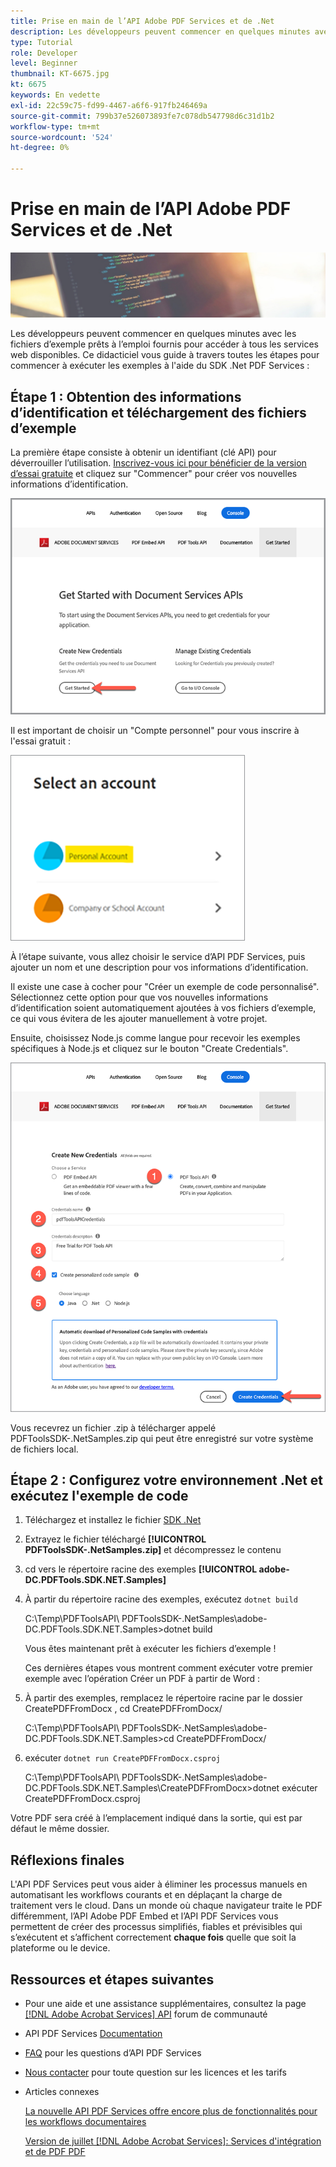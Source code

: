 ```yaml
---
title: Prise en main de l’API Adobe PDF Services et de .Net
description: Les développeurs peuvent commencer en quelques minutes avec les fichiers d’exemple prêts à l’emploi fournis pour accéder à tous les services web disponibles
type: Tutorial
role: Developer
level: Beginner
thumbnail: KT-6675.jpg
kt: 6675
keywords: En vedette
exl-id: 22c59c75-fd99-4467-a6f6-917fb246469a
source-git-commit: 799b37e526073893fe7c078db547798d6c31d1b2
workflow-type: tm+mt
source-wordcount: '524'
ht-degree: 0%

---
```


# Prise en main de l’API Adobe PDF Services et de .Net

![Créer une image de héros PDF](assets/GettingStartedJava_hero.jpg)

Les développeurs peuvent commencer en quelques minutes avec les fichiers d’exemple prêts à l’emploi fournis pour accéder à tous les services web disponibles. Ce didacticiel vous guide à travers toutes les étapes pour commencer à exécuter les exemples à l&#39;aide du SDK .Net PDF Services :

## Étape 1 : Obtention des informations d’identification et téléchargement des fichiers d’exemple

La première étape consiste à obtenir un identifiant (clé API) pour déverrouiller l’utilisation. [Inscrivez-vous ici pour bénéficier de la version d’essai gratuite](https://www.adobe.io/apis/documentcloud/dcsdk/gettingstarted.html) et cliquez sur &quot;Commencer&quot; pour créer vos nouvelles informations d’identification.

![Étape 1](assets/GettingStartedJava_step1.png)

Il est important de choisir un &quot;Compte personnel&quot; pour vous inscrire à l&#39;essai gratuit :

![Personnel](assets/GettingStartedJava_personal.png)

À l’étape suivante, vous allez choisir le service d’API PDF Services, puis ajouter un nom et une description pour vos informations d’identification.

Il existe une case à cocher pour &quot;Créer un exemple de code personnalisé&quot;. Sélectionnez cette option pour que vos nouvelles informations d’identification soient automatiquement ajoutées à vos fichiers d’exemple, ce qui vous évitera de les ajouter manuellement à votre projet.

Ensuite, choisissez Node.js comme langue pour recevoir les exemples spécifiques à Node.js et cliquez sur le bouton &quot;Create Credentials&quot;.

![Informations](assets/GettingStartedJava_credentials.png)

Vous recevrez un fichier .zip à télécharger appelé PDFToolsSDK-.NetSamples.zip qui peut être enregistré sur votre système de fichiers local.

## Étape 2 : Configurez votre environnement .Net et exécutez l&#39;exemple de code

1. Téléchargez et installez le fichier [SDK .Net](https://dotnet.microsoft.com/learn/dotnet/hello-world-tutorial/install)
1. Extrayez le fichier téléchargé **[!UICONTROL PDFToolsSDK-.NetSamples.zip]** et décompressez le contenu
1. cd vers le répertoire racine des exemples **[!UICONTROL adobe-DC.PDFTools.SDK.NET.Samples]**
1. À partir du répertoire racine des exemples, exécutez `dotnet build`

   C:\Temp\PDFToolsAPI\ PDFToolsSDK-.NetSamples\adobe-DC.PDFTools.SDK.NET.Samples>dotnet build

   Vous êtes maintenant prêt à exécuter les fichiers d’exemple !

   Ces dernières étapes vous montrent comment exécuter votre premier exemple avec l’opération Créer un PDF à partir de Word :

1. À partir des exemples, remplacez le répertoire racine par le dossier CreatePDFFromDocx , cd CreatePDFFromDocx/

   C:\Temp\PDFToolsAPI\ PDFToolsSDK-.NetSamples\adobe-DC.PDFTools.SDK.NET.Samples>cd CreatePDFFromDocx/

1. exécuter `dotnet run CreatePDFFromDocx.csproj`

   C:\Temp\PDFToolsAPI\ PDFToolsSDK-.NetSamples\adobe-DC.PDFTools.SDK.NET.Samples\CreatePDFFromDocx>dotnet exécuter CreatePDFFromDocx.csproj

Votre PDF sera créé à l’emplacement indiqué dans la sortie, qui est par défaut le même dossier.

## Réflexions finales

L&#39;API PDF Services peut vous aider à éliminer les processus manuels en automatisant les workflows courants et en déplaçant la charge de traitement vers le cloud. Dans un monde où chaque navigateur traite le PDF différemment, l’API Adobe PDF Embed et l’API PDF Services vous permettent de créer des processus simplifiés, fiables et prévisibles qui s’exécutent et s’affichent correctement **chaque fois** quelle que soit la plateforme ou le device.

## Ressources et étapes suivantes

* Pour une aide et une assistance supplémentaires, consultez la page [[!DNL Adobe Acrobat Services] API](https://community.adobe.com/t5/document-cloud-sdk/bd-p/Document-Cloud-SDK?page=1&amp;sort=latest_replies&amp;filter=all) forum de communauté

* API PDF Services [Documentation](https://www.adobe.com/go/pdftoolsapi_doc)

* [FAQ](https://community.adobe.com/t5/document-cloud-sdk/faq-for-document-services-pdf-tools-api/m-p/10726197) pour les questions d’API PDF Services

* [Nous contacter](https://www.adobe.com/go/pdftoolsapi_requestform) pour toute question sur les licences et les tarifs

* Articles connexes

   [La nouvelle API PDF Services offre encore plus de fonctionnalités pour les workflows documentaires](https://community.adobe.com/t5/document-services-apis/new-pdf-tools-api-brings-more-capabilities-for-document-services/m-p/11294170)

   [Version de juillet [!DNL Adobe Acrobat Services]: Services d&#39;intégration et de PDF PDF](https://medium.com/adobetech/july-release-of-adobe-document-services-pdf-embed-and-pdf-tools-17211bf7776d)
